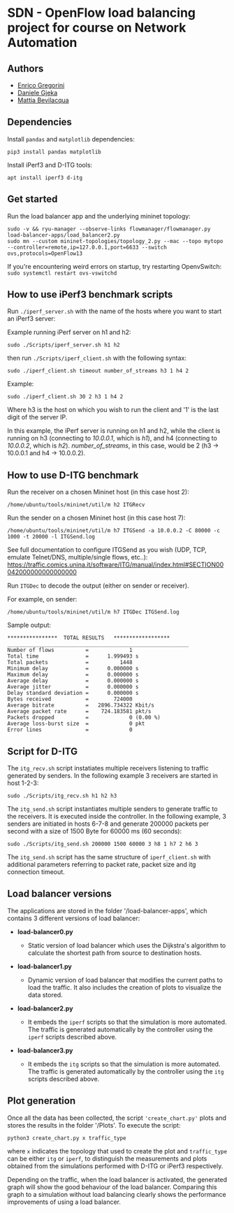 # SDN - OpenFlow load balancing project for course on Network Automation

## Authors

- [Enrico Gregorini](https://gitlab.com/Enrico.Gregorini)
- [Daniele Gjeka](https://gitlab.com/danielegjeka)
- [Mattia Bevilacqua](https://gitlab.com/Mattiabe98)

## Dependencies
Install `pandas` and `matplotlib` dependencies:
```
pip3 install pandas matplotlib
```

Install iPerf3 and D-ITG tools:
```
apt install iperf3 d-itg
```

## Get started
Run the load balancer app and the underlying mininet topology:

```
sudo -v && ryu-manager --observe-links flowmanager/flowmanager.py load-balancer-apps/load_balancer2.py
sudo mn --custom mininet-topologies/topology_2.py --mac --topo mytopo --controller=remote,ip=127.0.0.1,port=6633 --switch ovs,protocols=OpenFlow13

```
If you're encountering weird errors on startup, try restarting OpenvSwitch: `sudo systemctl restart ovs-vswitchd`

## How to use iPerf3 benchmark scripts

Run ```./iperf_server.sh``` with the name of the hosts where you want to start an iPerf3 server:

Example running iPerf server on h1 and h2:
```
sudo ./Scripts/iperf_server.sh h1 h2
```

then run ```./Scripts/iperf_client.sh``` with the following syntax:

```
sudo ./iperf_client.sh timeout number_of_streams h3 1 h4 2
```

Example:
```
sudo ./iperf_client.sh 30 2 h3 1 h4 2
```

Where h3 is the host on which you wish to run the client and '1' is the last digit of the server IP.

In this example, the iPerf server is running on h1 and h2, while the client is running on h3 (connecting to _10.0.0.1_, which is _h1_), and h4 (connecting to _10.0.0.2_, which is _h2_).
_number_of_streams_, in this case, would be 2 (h3 -> 10.0.0.1 and h4 -> 10.0.0.2).

## How to use D-ITG benchmark


Run the receiver on a chosen Mininet host (in this case host 2):
```
/home/ubuntu/tools/mininet/util/m h2 ITGRecv
```
Run the sender on a chosen Mininet host (in this case host 7):
```
/home/ubuntu/tools/mininet/util/m h7 ITGSend -a 10.0.0.2 -C 80000 -c 1000 -t 20000 -l ITGSend.log
```
See full documentation to configure ITGSend as you wish (UDP, TCP, emulate Telnet/DNS, multiple/single flows, etc..): https://traffic.comics.unina.it/software/ITG/manual/index.html#SECTION00042000000000000000

Run ``ITGDec`` to decode the output (either on sender or receiver).

For example, on sender:
```
/home/ubuntu/tools/mininet/util/m h7 ITGDec ITGSend.log
```

Sample output:
```
****************  TOTAL RESULTS   ******************
__________________________________________________________
Number of flows          =             1
Total time               =      1.999493 s
Total packets            =          1448
Minimum delay            =      0.000000 s
Maximum delay            =      0.000000 s
Average delay            =      0.000000 s
Average jitter           =      0.000000 s
Delay standard deviation =      0.000000 s
Bytes received           =        724000
Average bitrate          =   2896.734322 Kbit/s
Average packet rate      =    724.183581 pkt/s
Packets dropped          =             0 (0.00 %)
Average loss-burst size  =             0 pkt
Error lines              =             0
```

## Script for D-ITG
The `itg_recv.sh` script instatiates multiple receivers listening to traffic generated by senders. In the following example 3 receivers are started in host 1-2-3:
```
sudo ./Scripts/itg_recv.sh h1 h2 h3 
```
The `itg_send.sh` script instantiates multiple senders to generate traffic to the receivers. It is executed inside the controller. In the following example, 3 senders are initiated in hosts 6-7-8 and generate 200000 packets per second with a size of 1500 Byte for 60000 ms (60 seconds):
```
sudo ./Scripts/itg_send.sh 200000 1500 60000 3 h8 1 h7 2 h6 3 
```
The `itg_send.sh` script has the same structure of `iperf_client.sh` with additional parameters referring to packet rate, packet size and itg connection timeout.


## Load balancer versions 

The applications are stored in the folder '/load-balancer-apps', which contains 3 different versions of load balancer: 

- **load-balancer0.py**
    - Static version of load balancer which uses the Dijkstra's algorithm to calculate the shortest path from source to destination hosts.

- **load-balancer1.py**
    - Dynamic version of load balancer that modifies the current paths to load the traffic. It also includes the creation of plots to visualize the data stored.

- **load-balancer2.py**
    - It embeds the `iperf` scripts so that the simulation is more automated. The traffic is generated automatically by the controller using the `iperf` scripts described above.

- **load-balancer3.py**
    - It embeds the `itg` scripts so that the simulation is more automated. The traffic is generated automatically by the controller using the `itg` scripts described above.

## Plot generation 
Once all the data has been collected, the script `'create_chart.py'` plots and stores the results in the folder '/Plots'. 
To execute the script:
```
python3 create_chart.py x traffic_type
```
where `x` indicates the topology that used to create the plot and `traffic_type` can be either `itg` or `iperf`, to distinguish the measurements and plots obtained from the simulations performed with D-ITG or iPerf3 respectively.

Depending on the traffic, when the load balancer is activated, the generated graph will show the good behaviour of the load balancer. Comparing this graph to a simulation without load balancing clearly shows the performance improvements of using a load balancer.

